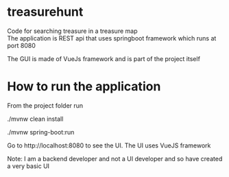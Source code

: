 # treasurehunt
Code for searching treasure in a treasure map	
The application is REST api that uses springboot framework which runs at port 8080

The GUI is made of VueJs framework and is part of the project itself

# How to run the application

From the project folder run

./mvnw clean install 

./mvnw spring-boot:run

Go to http://localhost:8080 to see the UI. The UI uses VueJS framework

Note: I am a backend developer and not a UI developer and so have created a very basic UI 